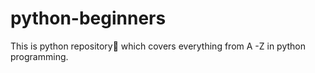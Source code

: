 # python-beginners
This is python repository🚀 which covers everything from A -Z in python programming. 
